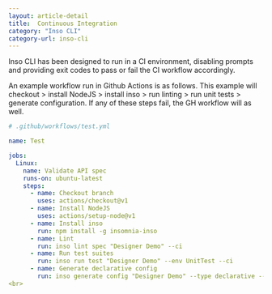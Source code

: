 ```yaml
---
layout: article-detail
title:  Continuous Integration
category: "Inso CLI"
category-url: inso-cli
---
```


Inso CLI has been designed to run in a CI environment, disabling prompts and providing exit codes to pass or fail the CI workflow accordingly.

An example workflow run in Github Actions is as follows. This example will checkout > install NodeJS > install inso > run linting > run unit tests > generate configuration. If any of these steps fail, the GH workflow will as well.

```yaml
# .github/workflows/test.yml

name: Test

jobs:
  Linux:
    name: Validate API spec
    runs-on: ubuntu-latest
    steps:
      - name: Checkout branch
        uses: actions/checkout@v1
      - name: Install NodeJS
        uses: actions/setup-node@v1
      - name: Install inso
        run: npm install -g insomnia-inso
      - name: Lint
        run: inso lint spec "Designer Demo" --ci
      - name: Run test suites
        run: inso run test "Designer Demo" --env UnitTest --ci
      - name: Generate declarative config
        run: inso generate config "Designer Demo" --type declarative --ci
<br>
```
